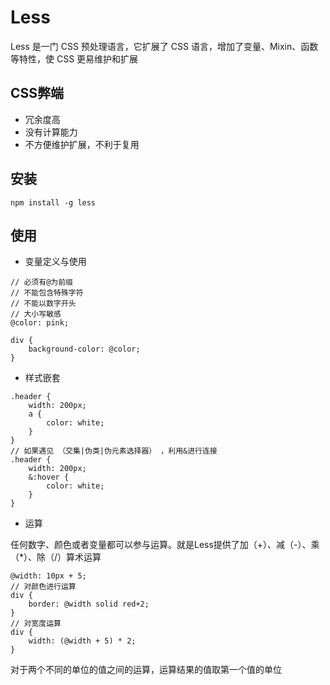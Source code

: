 # Less

Less 是一门 CSS 预处理语言，它扩展了 CSS 语言，增加了变量、Mixin、函数等特性，使 CSS 更易维护和扩展

## CSS弊端

- 冗余度高
- 没有计算能力
- 不方便维护扩展，不利于复用

## 安装

```shell
npm install -g less
```

## 使用

- 变量定义与使用

```less
// 必须有@为前缀
// 不能包含特殊字符
// 不能以数字开头
// 大小写敏感
@color: pink;

div {
    background-color: @color;
}
```

- 样式嵌套

```less
.header {
    width: 200px;
    a {
        color: white;
    }
}
// 如果遇见 （交集|伪类|伪元素选择器） ，利用&进行连接
.header {
    width: 200px;
    &:hover {
        color: white;
    }
}
```

- 运算

任何数字、颜色或者变量都可以参与运算。就是Less提供了加（+）、减（-）、乘（*）、除（/）算术运算

```less
@width: 10px + 5;
// 对颜色进行运算
div {
    border: @width solid red+2;
}
// 对宽度运算
div {
    width: (@width + 5) * 2;
}
```

对于两个不同的单位的值之间的运算，运算结果的值取第一个值的单位